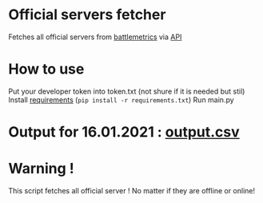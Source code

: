# Official servers fetcher
Fetches all official servers from [battlemetrics](https://battlemetrics.com) via [API](https://www.battlemetrics.com/developers/documentation)
# How to use 
Put your developer token into token.txt (not shure if it is needed but stil)
Install [requirements](../../requirements.txt) (`pip install -r requirements.txt`)
Run main.py 
# Output for 16.01.2021 : [output.csv](output.csv)
# Warning !
This script fetches all official server ! No matter if they are offline or online!